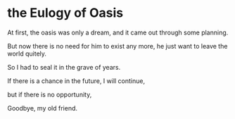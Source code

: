 # the Eulogy of Oasis

At first, the oasis was only a dream, and it came out through some planning.

But now there is no need for him to exist any more, he just want to leave the world quitely.

So I had to seal it in the grave of years.

If there is a chance in the future, I will continue,

but if there is no opportunity,

Goodbye, my old friend.
